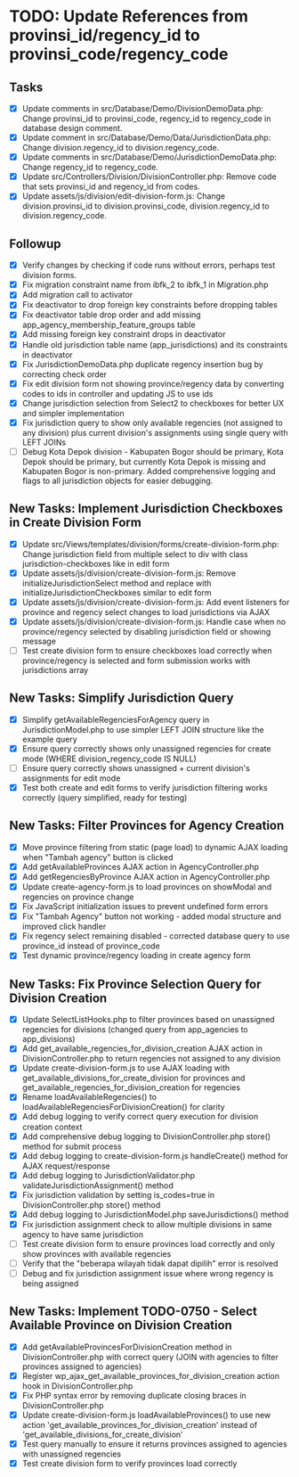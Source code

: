 # TODO: Update References from provinsi_id/regency_id to provinsi_code/regency_code

## Tasks
- [x] Update comments in src/Database/Demo/DivisionDemoData.php: Change provinsi_id to provinsi_code, regency_id to regency_code in database design comment.
- [x] Update comment in src/Database/Demo/Data/JurisdictionData.php: Change division.regency_id to division.regency_code.
- [x] Update comments in src/Database/Demo/JurisdictionDemoData.php: Change regency_id to regency_code.
- [x] Update src/Controllers/Division/DivisionController.php: Remove code that sets provinsi_id and regency_id from codes.
- [x] Update assets/js/division/edit-division-form.js: Change division.provinsi_id to division.provinsi_code, division.regency_id to division.regency_code.

## Followup
- [x] Verify changes by checking if code runs without errors, perhaps test division forms.
- [x] Fix migration constraint name from ibfk_2 to ibfk_1 in Migration.php
- [x] Add migration call to activator
- [x] Fix deactivator to drop foreign key constraints before dropping tables
- [x] Fix deactivator table drop order and add missing app_agency_membership_feature_groups table
- [x] Add missing foreign key constraint drops in deactivator
- [x] Handle old jurisdiction table name (app_jurisdictions) and its constraints in deactivator
- [x] Fix JurisdictionDemoData.php duplicate regency insertion bug by correcting check order
- [x] Fix edit division form not showing province/regency data by converting codes to ids in controller and updating JS to use ids
- [x] Change jurisdiction selection from Select2 to checkboxes for better UX and simpler implementation
- [x] Fix jurisdiction query to show only available regencies (not assigned to any division) plus current division's assignments using single query with LEFT JOINs
- [ ] Debug Kota Depok division - Kabupaten Bogor should be primary, Kota Depok should be primary, but currently Kota Depok is missing and Kabupaten Bogor is non-primary. Added comprehensive logging and flags to all jurisdiction objects for easier debugging.

## New Tasks: Implement Jurisdiction Checkboxes in Create Division Form
- [x] Update src/Views/templates/division/forms/create-division-form.php: Change jurisdiction field from multiple select to div with class jurisdiction-checkboxes like in edit form
- [x] Update assets/js/division/create-division-form.js: Remove initializeJurisdictionSelect method and replace with initializeJurisdictionCheckboxes similar to edit form
- [x] Update assets/js/division/create-division-form.js: Add event listeners for province and regency select changes to load jurisdictions via AJAX
- [x] Update assets/js/division/create-division-form.js: Handle case when no province/regency selected by disabling jurisdiction field or showing message
- [ ] Test create division form to ensure checkboxes load correctly when province/regency is selected and form submission works with jurisdictions array

## New Tasks: Simplify Jurisdiction Query
- [x] Simplify getAvailableRegenciesForAgency query in JurisdictionModel.php to use simpler LEFT JOIN structure like the example query
- [x] Ensure query correctly shows only unassigned regencies for create mode (WHERE division_regency_code IS NULL)
- [ ] Ensure query correctly shows unassigned + current division's assignments for edit mode
- [x] Test both create and edit forms to verify jurisdiction filtering works correctly (query simplified, ready for testing)

## New Tasks: Filter Provinces for Agency Creation
- [x] Move province filtering from static (page load) to dynamic AJAX loading when "Tambah agency" button is clicked
- [x] Add getAvailableProvinces AJAX action in AgencyController.php
- [x] Add getRegenciesByProvince AJAX action in AgencyController.php
- [x] Update create-agency-form.js to load provinces on showModal and regencies on province change
- [x] Fix JavaScript initialization issues to prevent undefined form errors
- [x] Fix "Tambah Agency" button not working - added modal structure and improved click handler
- [x] Fix regency select remaining disabled - corrected database query to use province_id instead of province_code
- [x] Test dynamic province/regency loading in create agency form

## New Tasks: Fix Province Selection Query for Division Creation
- [x] Update SelectListHooks.php to filter provinces based on unassigned regencies for divisions (changed query from app_agencies to app_divisions)
- [x] Add get_available_regencies_for_division_creation AJAX action in DivisionController.php to return regencies not assigned to any division
- [x] Update create-division-form.js to use AJAX loading with get_available_divisions_for_create_division for provinces and get_available_regencies_for_division_creation for regencies
- [x] Rename loadAvailableRegencies() to loadAvailableRegenciesForDivisionCreation() for clarity
- [x] Add debug logging to verify correct query execution for division creation context
- [x] Add comprehensive debug logging to DivisionController.php store() method for submit process
- [x] Add debug logging to create-division-form.js handleCreate() method for AJAX request/response
- [x] Add debug logging to JurisdictionValidator.php validateJurisdictionAssignment() method
- [x] Fix jurisdiction validation by setting is_codes=true in DivisionController.php store() method
- [x] Add debug logging to JurisdictionModel.php saveJurisdictions() method
- [x] Fix jurisdiction assignment check to allow multiple divisions in same agency to have same jurisdiction
- [ ] Test create division form to ensure provinces load correctly and only show provinces with available regencies
- [ ] Verify that the "beberapa wilayah tidak dapat dipilih" error is resolved
- [ ] Debug and fix jurisdiction assignment issue where wrong regency is being assigned

## New Tasks: Implement TODO-0750 - Select Available Province on Division Creation
- [x] Add getAvailableProvincesForDivisionCreation method in DivisionController.php with correct query (JOIN with agencies to filter provinces assigned to agencies)
- [x] Register wp_ajax_get_available_provinces_for_division_creation action hook in DivisionController.php
- [x] Fix PHP syntax error by removing duplicate closing braces in DivisionController.php
- [x] Update create-division-form.js loadAvailableProvinces() to use new action 'get_available_provinces_for_division_creation' instead of 'get_available_divisions_for_create_division'
- [x] Test query manually to ensure it returns provinces assigned to agencies with unassigned regencies
- [x] Test create division form to verify provinces load correctly
